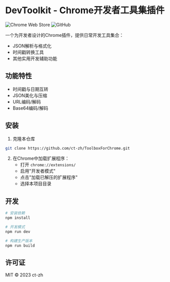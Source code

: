 # DevToolkit - Chrome开发者工具集插件

![Chrome Web Store](https://img.shields.io/chrome-web-store/v/your-extension-id-here) 
![GitHub](https://img.shields.io/github/license/ct-zh/ToolboxForChrome)

一个为开发者设计的Chrome插件，提供日常开发工具集合：
- JSON解析与格式化
- 时间戳转换工具
- 其他实用开发辅助功能

## 功能特性
- 时间戳与日期互转
- JSON美化与压缩  
- URL编码/解码  
- Base64编码/解码  

## 安装
1. 克隆本仓库
```bash
git clone https://github.com/ct-zh/ToolboxForChrome.git
```
2. 在Chrome中加载扩展程序：
   - 打开 `chrome://extensions/`
   - 启用"开发者模式"
   - 点击"加载已解压的扩展程序"
   - 选择本项目目录

## 开发
```bash
# 安装依赖
npm install

# 开发模式
npm run dev

# 构建生产版本
npm run build
```

## 许可证
MIT © 2023 ct-zh